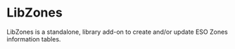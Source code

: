 # LibZones
LibZones is a standalone, library add-on to create and/or update ESO Zones information tables.
